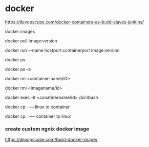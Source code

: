 # docker

https://devopscube.com/docker-containers-as-build-slaves-jenkins/


docker images

docker pull image:version

docker run --name <container-name> hostport:containerport image:version
  
docker ps 

docker ps -a
  
  docker rm <container-name/iD>
  
  docker rmi <imagename/id>
  
  docker exec -it <conatinername/id>  /bin/bash
  
  docker cp <filepath> <container-ID>:<folder-path> ---linux to container
  
  docker cp <container-ID>:<folder-path> <filepath> --- container to linux
  
  
  
  ### create custom ngnix docker image
https://devopscube.com/build-docker-image/
  
